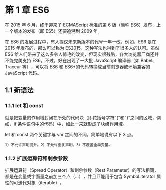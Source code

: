 # 第 1 章 ES6

在 2015 年 6 月，终于迎来了 ECMAScript 标准的第 6 版（简称 ES6）发布，上一个版本的发布（即 ES5）还要追溯到 2009 年。

在 ES6 的发展过程中，有人提议未来新版本的代号一年一改，例如，ES6 是在 2015 年发布的，那么可以称为 ES2015，这种写法也得到了很多人的认可。虽然 ES6 给人们带来了这么多令人惊艳的改变，但现实很残酷，各大浏览器厂商还并不能完美支持 ES6。不过，好在出现了一大批 JavaScript 编译器（如 Babel、Traceur 等）​，可以将 ES6 和 ES6+的代码转换成当前浏览器或环境兼容的 JavaScript 代码。

## 1.1 新语法

### 1.1.1 let 和 const

就是把变量的作用域封闭在所处的代码块（即花括号字符“{”和“}”之间的区域，例如，if 条件语句中的代码）中，如此一来就形成了块级作用域。

let 和 const 两个关键字与 var 之间的不同，简单地说有以下 3 点。

    1）不允许声明提升。2）不允许重复声明。3）不覆盖全局变量。

### 1.1.2 扩展运算符和剩余参数

扩展运算符（Spread Operator）和剩余参数（Rest Parameter）的写法相同，都是在变量或字面量之前加三个点（...）​，并且只能用于包含 Symbol.iterator 属性的可迭代对象（iterable）​。
